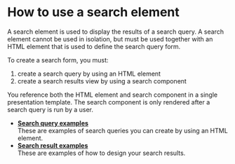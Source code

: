 # How to use a search element

A search element is used to display the results of a search query. A search element cannot be used in isolation, but must be used together with an HTML element that is used to define the search query form.

To create a search form, you must:

1.  create a search query by using an HTML element
2.  create a search results view by using a search component

You reference both the HTML element and search component in a single presentation template. The search component is only rendered after a search query is run by a user.

-   **[Search query examples](./howto_create_search_query/wcm_dev_search_form_query_examples.md)**  
These are examples of search queries you can create by using an HTML element.
-   **[Search result examples](./howto_display_search_results/wcm_dev_search_form_results_examples.md)**  
These are examples of how to design your search results.


